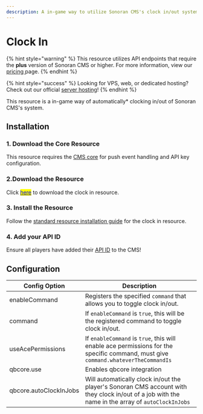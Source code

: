 ```yaml
---
description: A in-game way to utilize Sonoran CMS's clock in/out system.
---
```


# Clock In

{% hint style="warning" %}
This resource utilizes API endpoints that require the **plus** version of Sonoran CMS or higher. For more information, view our [pricing ](broken-reference)page.
{% endhint %}

{% hint style="success" %}
Looking for VPS, web, or dedicated hosting? Check out our official [server hosting](../../../../other-products/server-hosting.md)!
{% endhint %}

This resource is a in-game way of automatically\* clocking in/out of Sonoran CMS's system.

## Installation

### 1. Download the Core Resource

This resource requires the [CMS core](core.md) for push event handling and API key configuration.

### 2.Download the Resource

Click [<mark style="color:blue;">here</mark>](https://github.com/Sonoran-Software/sonoran\_clockin) to download the clock in resource.

### 3. Install the Resource

Follow the [standard resource installation guide](../gta-rp-resource-installation/) for the clock in resource.

### 4. Add your API ID

Ensure all players have added their [API ID](../../../../developer-api-documentation/api-integration/getting-started/api-id-system.md) to the CMS!

## Configuration

| Config Option          | Description                                                                                                                                      |
| ---------------------- | ------------------------------------------------------------------------------------------------------------------------------------------------ |
| enableCommand          | Registers the specified `command` that allows you to toggle clock in/out.                                                                        |
| command                | If `enableCommand` is `true`, this will be the registered command to toggle clock in/out.                                                        |
| useAcePermissions      | If `enableCommand` is `true`, this will enable ace permissions for the specific command, must give `command.whateverTheCommandIs`                |
| qbcore.use             | Enables qbcore integration                                                                                                                       |
| qbcore.autoClockInJobs | Will automatically clock in/out the player's Sonoran CMS account with they clock in/out of a job with the name in the array of `autoClockInJobs` |

